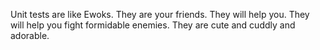 Unit tests are like Ewoks.  They are your friends. They will help you.  They will help you fight formidable enemies.  They are cute and cuddly and adorable.